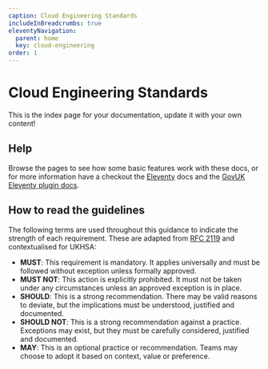 ```yaml
---
caption: Cloud Engineering Standards
includeInBreadcrumbs: true
eleventyNavigation:
  parent: home
  key: cloud-engineering
order: 1
---
```


# Cloud Engineering Standards

This is the index page for your documentation, update it with your own content!

## Help

Browse the pages to see how some basic features work with these docs, or for more information have a checkout the [Eleventy][1] docs and the [GovUK Eleventy plugin docs][2].

## How to read the guidelines

The following terms are used throughout this guidance to indicate the strength of each requirement.
These are adapted from [RFC 2119][3] and contextualised for UKHSA:

- **MUST**: This requirement is mandatory. It applies universally and must be followed without exception unless formally approved.
- **MUST NOT**: This action is explicitly prohibited. It must not be taken under any circumstances unless an approved exception is in place.
- **SHOULD**: This is a strong recommendation. There may be valid reasons to deviate, but the implications must be understood, justified and documented.
- **SHOULD NOT**: This is a strong recommendation against a practice. Exceptions may exist, but they must be carefully considered, justified and documented.
- **MAY**: This is an optional practice or recommendation. Teams may choose to adopt it based on context, value or preference.

[1]: https://www.11ty.dev/docs/
[2]: https://x-govuk.github.io/govuk-eleventy-plugin/get-started/
[3]: https://datatracker.ietf.org/doc/html/rfc2119
